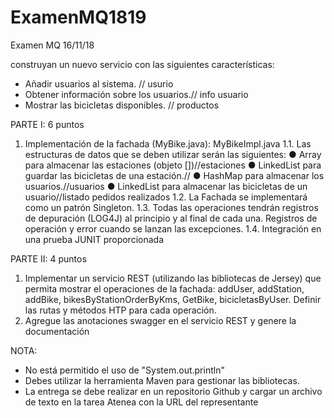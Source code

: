 # ExamenMQ1819
Examen MQ 16/11/18

construyan un nuevo servicio con las siguientes características:
- Añadir usuarios al sistema.   // usurio
- Obtener información sobre los usuarios.// info usuario
- Mostrar las bicicletas disponibles. // productos


PARTE I: 6 puntos
1. Implementación de la fachada (MyBike.java): MyBikeImpl.java
1.1. Las estructuras de datos que se deben utilizar serán las siguientes:
● Array para almacenar las estaciones (objeto [])//estaciones 
● LinkedList para guardar las bicicletas de una estación.//
● HashMap para almacenar los usuarios.//usuarios
● LinkedList para almacenar las bicicletas de un usuario//listado pedidos realizados
1.2. La Fachada se implementará como un patrón Singleton.
1.3. Todas las operaciones tendrán registros de depuración (LOG4J) al principio y al final de cada una.
Registros de operación y error cuando se lanzan las excepciones.
1.4. Integración en una prueba JUNIT proporcionada

PARTE II: 4 puntos
1. Implementar un servicio REST (utilizando las bibliotecas de Jersey) que permita mostrar el
operaciones de la fachada: addUser, addStation, addBike, bikesByStationOrderByKms,
GetBike, bicicletasByUser. Definir las rutas y métodos HTP para cada operación.
2. Agregue las anotaciones swagger en el servicio REST y genere la documentación


NOTA:
- No está permitido el uso de "System.out.println"
- Debes utilizar la herramienta Maven para gestionar las bibliotecas.
- La entrega se debe realizar en un repositorio Github y cargar un archivo de texto en la tarea Atenea con
la URL del representante
